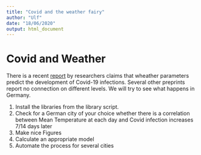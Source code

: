 ```yaml
---
title: "Covid and the weather fairy"
author: "Ulf"
date: "18/06/2020"
output: html_document
---
```


# Covid and Weather

There is a recent [report](https://www.medrxiv.org/content/10.1101/2020.06.15.20131490v1) by researchers claims that wheather parameters predict the development of Covid-19 infections. Several other preprints report no connection on different levels. We will try to see what happens in Germany.  

1. Install the libraries from the library script.
2. Check for a German city of your choice whether there is a correlation between Mean Temperature at each day and Covid infection increases 7/14 days later
3. Make nice Figures
4. Calculate an appropriate model
5. Automate the process for several cities 



